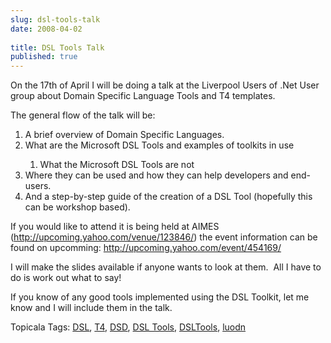 ```yaml
---
slug: dsl-tools-talk
date: 2008-04-02
 
title: DSL Tools Talk
published: true
---
```

<p>On the 17th of April I will be doing a talk at the Liverpool Users of .Net User group about Domain Specific Language Tools and T4 templates.</p> <p>The general flow of the talk will be:</p> <ol> <li>A brief overview of Domain Specific Languages.</li> <li>What are the Microsoft DSL Tools and examples of toolkits in use</li> <ol> <li>What the Microsoft DSL Tools are not</li>
</ol> <li>Where they can be used and how they can help developers and end-users.</li> <li>And a step-by-step guide of the creation of a DSL Tool (hopefully this can be workshop based).</li>
</ol> <p>If you would like to attend it is being held at AIMES (<a href="http://upcoming.yahoo.com/venue/123846/" title="http://upcoming.yahoo.com/venue/123846/">http://upcoming.yahoo.com/venue/123846/</a>) the event information can be found on upcomming: <a href="http://upcoming.yahoo.com/event/454169/" title="http://upcoming.yahoo.com/event/454169/">http://upcoming.yahoo.com/event/454169/</a></p> <p>I will make the slides available if anyone wants to look at them.  All I have to do is work out what to say!</p> <p>If you know of any good tools implemented using the DSL Toolkit, let me know and I will include them in the talk.</p> <div class="wlWriterSmartContent" style="padding-right: 0px; display: inline; padding-left: 0px; float: none; padding-bottom: 0px; margin: 0px; padding-top: 0px;">Topicala Tags: <a href="http://www.topicala.com/tag/DSL" rel="tag">DSL</a>, <a href="http://www.topicala.com/tag/T4" rel="tag">T4</a>, <a href="http://www.topicala.com/tag/DSD" rel="tag">DSD</a>, <a href="http://www.topicala.com/tag/DSL%20Tools" rel="tag">DSL Tools</a>, <a href="http://www.topicala.com/tag/DSLTools" rel="tag">DSLTools</a>, <a href="http://www.topicala.com/tag/luodn" rel="tag">luodn</a>
</div>  <div class="blogger-post-footer"><img class="posterous_download_image" src="https://blogger.googleusercontent.com/tracker/8109338-5228675587655081227?l=www.kinlan.co.uk%2Findex.html" height="1" alt="" width="1" /></div>

